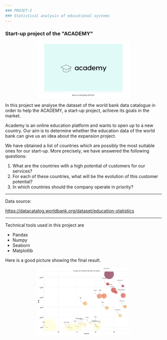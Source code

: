 ```yaml
---
### PROJET-2 
### Statistical analysis of educational systems
---
```

### Start-up project of the "ACADEMY"
<p align="center">
<img align="center" src="support\academy.png" style="width: 300px" />
</p>

In this project we analyse the dataset of the world bank data catalogue in order to help the ACADEMY, a start-up project, achieve its goals in the market.

Academy is an online education platform and wants to open up to a new country. Our aim is to determine whether the education data of the world bank can give us an idea about the expansion project.

We have obtained a list of countries which are possibly the most suitable ones for our start-up. More precisely, we have answered the following questions:

1. What are the countries with a high potential of customers for our services?
2. For each of these countries, what will be the evolution of this customer potential?
3. In which countries should the company operate in priority?

---
Data source:

https://datacatalog.worldbank.org/dataset/education-statistics

---
Technical tools used in this project are
  - Pandas
  - Numpy
  - Seaborn
  - Matplotlib

Here is a good picture showing the final result.

<p align="center">
<img align="center" src="support\figure_pays_en_priorite.png" style="width: 300px" />
</p>
